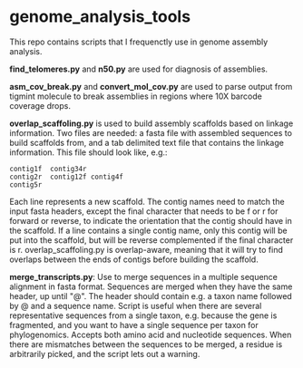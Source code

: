# genome_analysis_tools

This repo contains scripts that I frequenctly use in genome assembly analysis.

**find_telomeres.py** and **n50.py** are used for diagnosis of assemblies.

**asm_cov_break.py** and **convert_mol_cov.py** are used to parse output from tigmint molecule to break assemblies in regions where 10X barcode coverage drops.

**overlap_scaffoling.py** is used to build assembly scaffolds based on linkage information. Two files are needed: a fasta file with assembled sequences to build scaffolds from, and a tab delimited text file that contains the linkage information. This file should look like, e.g.:
```
contig1f  contig34r
contig2r  contig12f contig4f
contig5r
```
Each line represents a new scaffold. The contig names need to match the input fasta headers, except the final character that needs to be f or r for forward or reverse, to indicate the orientation that the contig should have in the scaffold. If a line contains a single contig name, only this contig will be put into the scaffold, but will be reverse complemented if the final character is r. overlap_scaffoling.py is overlap-aware, meaning that it will try to find overlaps between the ends of contigs before building the scaffold.

**merge_transcripts.py**: Use to merge sequences in a multiple sequence alignment in fasta format. Sequences are merged when they have the same header, up until "@". The header should contain e.g. a taxon name followed by @ and a sequence name. Script is useful when there are several representative sequences from a single taxon, e.g. because the gene is fragmented, and you want to have a single sequence per taxon for phylogenomics. Accepts both amino acid and nucleotide sequences. When there are mismatches between the sequences to be merged, a residue is arbitrarily picked, and the script lets out a warning.
